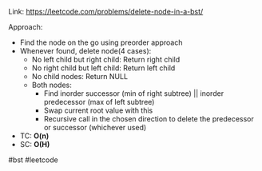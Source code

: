 Link: https://leetcode.com/problems/delete-node-in-a-bst/

Approach:
- Find the node on the go using preorder approach
- Whenever found, delete node(4 cases):
	- No left child but right child: Return right child
	- No right child but left child: Return left child
	- No child nodes: Return NULL
	- Both nodes:
		- Find inorder successor (min of right subtree) || inorder predecessor (max of left subtree)
		- Swap current root value with this
		- Recursive call in the chosen direction to delete the predecessor or successor (whichever used)
- TC: **O(n)**
- SC: **O(H)**

#bst #leetcode 
